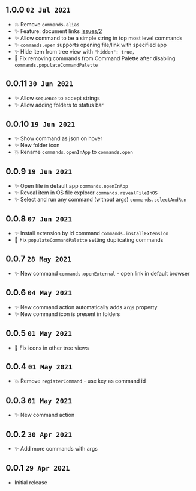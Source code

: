 ## 1.0.0 `02 Jul 2021`

- 💥 Remove `commands.alias`
- ✨ Feature: document links [issues/2](https://github.com/usernamehw/vscode-commands/issues/2)
- ✨ Allow command to be a simple string in top most level commands
- ✨ `commands.open` supports opening file/link with specified app
- ✨ Hide item from tree view with `"hidden": true,`
- 🐛 Fix removing commands from Command Palette after disabling `commands.populateCommandPalette`

## 0.0.11 `30 Jun 2021`

- ✨ Allow `sequence` to accept strings
- ✨ Allow adding folders to status bar

## 0.0.10 `19 Jun 2021`

- ✨ Show command as json on hover
- ✨ New folder icon
- 💥 Rename `commands.openInApp` to `commands.open`

## 0.0.9 `19 Jun 2021`

- ✨ Open file in default app `commands.openInApp`
- ✨ Reveal item in OS file explorer `commands.revealFileInOS`
- ✨ Select and run any command (without args) `commands.selectAndRun`

## 0.0.8 `07 Jun 2021`

- ✨ Install extension by id command `commands.installExtension`
- 🐛 Fix `populateCommandPalette` setting duplicating commands

## 0.0.7 `28 May 2021`

- ✨ New command `commands.openExternal` - open link in default browser

## 0.0.6 `04 May 2021`

- ✨ New command action automatically adds `args` property
- ✨ New command icon is present in folders

## 0.0.5 `01 May 2021`

- 🐛 Fix icons in other tree views

## 0.0.4 `01 May 2021`

- 💥 Remove `registerCommand` - use key as command id

## 0.0.3 `01 May 2021`

- ✨ New command action

## 0.0.2 `30 Apr 2021`

- ✨ Add more commands with args

## 0.0.1 `29 Apr 2021`

- Initial release